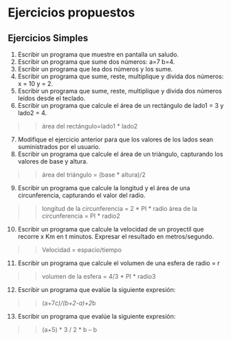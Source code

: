 # Ejercicios propuestos
## Ejercicios Simples

1. Escribir un programa que muestre en pantalla un saludo.
2. Escribir un programa que sume dos números: a=7 b=4.
3. Escribir un programa que lea dos números y los sume.
4. Escribir un programa que sume, reste, multiplique y divida dos números: x = 10 y = 2.
5. Escribir un programa que sume, reste, multiplique y divida dos números leídos desde el teclado.
6. Escribir un programa que calcule el área de un rectángulo de lado1 = 3 y lado2 = 4.
>> área del rectángulo=lado1 * lado2
7. Modifique el ejercicio anterior para que los valores de los lados sean suministrados por el usuario.
8. Escribir un programa que calcule el área de un triángulo, capturando los valores de base y altura.
>> área del triángulo = (base * altura)/2
9. Escribir un programa que calcule la longitud y el área de una circunferencia, capturando el valor del radio.
>> longitud de la circunferencia = 2 * PI * radio
>> área de la circunferencia = PI * radio2
10. Escribir un programa que calcule la velocidad de un proyectil que recorre x Km en t minutos. Expresar el resultado en metros/segundo. 
>> Velocidad = espacio/tiempo
11. Escribir un programa que calcule el volumen de una esfera de radio = r
>> volumen de la esfera = 4/3 * PI * radio3
12. Escribir un programa que evalúe la siguiente expresión:
>> (a+7*c)/(b+2-a)+2*b
13. Escribir un programa que evalúe la siguiente expresión:
>> (a+5) * 3 / 2 * b – b
